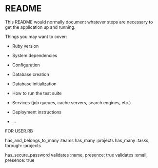 # README

This README would normally document whatever steps are necessary to get the
application up and running.

Things you may want to cover:

* Ruby version

* System dependencies

* Configuration

* Database creation

* Database initialization

* How to run the test suite

* Services (job queues, cache servers, search engines, etc.)

* Deployment instructions

* ...


FOR USER.RB

has_and_belongs_to_many :teams
has_many :projects
has_many :tasks, through: :projects

has_secure_password
validates :name, presence: true
validates :email, presence: true
